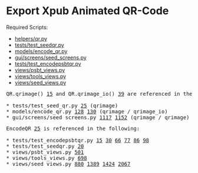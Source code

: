 # Export Xpub Animated QR-Code

Required Scripts:
* [helpers/qr.py](https://github.com/SeedSigner/seedsigner/blob/dev/src/seedsigner/helpers/qr.py)
* [tests/test_seedqr.py](https://github.com/SeedSigner/seedsigner/blob/dev/tests/test_seedqr.py)
* [models/encode_qr.py](https://github.com/SeedSigner/seedsigner/blob/dev/src/seedsigner/models/encode_qr.py)
* [gui/screens/seed_screens.py](https://github.com/SeedSigner/seedsigner/blob/dev/src/seedsigner/gui/screens/seed_screens.py)
* [tests/test_encodepsbtqr.py](https://github.com/SeedSigner/seedsigner/blob/dev/tests/test_encodepsbtqr.py)
* [views/psbt_views.py](https://github.com/SeedSigner/seedsigner/blob/dev/src/seedsigner/views/psbt_views.py)
* [views/tools_views.py](https://github.com/SeedSigner/seedsigner/blob/dev/src/seedsigner/views/tools_views.py)
* [views/seed_views.py](https://github.com/SeedSigner/seedsigner/blob/dev/src/seedsigner/views/seed_views.py)

<pre>
QR.qrimage() <a href="https://github.com/SeedSigner/seedsigner/blob/dev/src/seedsigner/helpers/qr.py#L15">15</a> and QR.qrimage_io() <a href="https://github.com/SeedSigner/seedsigner/blob/dev/src/seedsigner/helpers/qr.py#L39">39</a> are referenced in the following:

* tests/test_seed_qr.py <a href="https://github.com/SeedSigner/seedsigner/blob/dev/tests/test_seedqr.py#L25">25</a> (qrimage)
* models/encode_qr.py <a href="https://github.com/SeedSigner/seedsigner/blob/dev/src/seedsigner/models/encode_qr.py#L128">128</a> <a href="https://github.com/SeedSigner/seedsigner/blob/dev/src/seedsigner/models/encode_qr.py#L130">130</a> (qrimage / qrimage_io)
* gui/screens/seed_screens.py <a href="https://github.com/SeedSigner/seedsigner/blob/dev/src/seedsigner/gui/screens/seed_screens.py#L1117">1117</a> <a href="https://github.com/SeedSigner/seedsigner/blob/dev/src/seedsigner/gui/screens/seed_screens.py#L1152">1152</a> (qrimage / qrimage)
</pre>

<pre>
EncodeQR <a href="https://github.com/SeedSigner/seedsigner/blob/dev/src/seedsigner/models/encode_qr.py#L25">25</a> is referenced in the following:

* tests/test_encodepsbtqr.py <a href="https://github.com/SeedSigner/seedsigner/blob/dev/tests/test_encodepsbtqr.py#L15">15</a> <a href="https://github.com/SeedSigner/seedsigner/blob/dev/tests/test_encodepsbtqr.py#L30">30</a> <a href="https://github.com/SeedSigner/seedsigner/blob/dev/tests/test_encodepsbtqr.py#L66">66</a> <a href="https://github.com/SeedSigner/seedsigner/blob/dev/tests/test_encodepsbtqr.py#L77">77</a> <a href="https://github.com/SeedSigner/seedsigner/blob/dev/tests/test_encodepsbtqr.py#L86">86</a> <a href="https://github.com/SeedSigner/seedsigner/blob/dev/tests/test_encodepsbtqr.py#L98">98</a>
* tests/test_seedqr.py <a href="https://github.com/SeedSigner/seedsigner/blob/dev/tests/test_seedqr.py#L20">20</a>
* views/psbt_views.py <a href="https://github.com/SeedSigner/seedsigner/blob/dev/src/seedsigner/views/psbt_views.py#L501">501</a>
* views/tools_views.py <a href="https://github.com/SeedSigner/seedsigner/blob/dev/src/seedsigner/views/tools_views.py#L698">698</a>
* views/seed_views.py <a href="https://github.com/SeedSigner/seedsigner/blob/dev/src/seedsigner/views/seed_views.py#L880">880</a> <a href="https://github.com/SeedSigner/seedsigner/blob/dev/src/seedsigner/views/seed_views.py#L1389">1389</a> <a href="https://github.com/SeedSigner/seedsigner/blob/dev/src/seedsigner/views/seed_views.py#L1424">1424</a> <a href="https://github.com/SeedSigner/seedsigner/blob/dev/src/seedsigner/views/seed_views.py#L2067">2067</a>
</pre>

